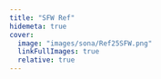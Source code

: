 ```yaml
---
title: "SFW Ref"
hidemeta: true
cover:
  image: "images/sona/Ref25SFW.png"
  linkFullImages: true
  relative: true
---
```

